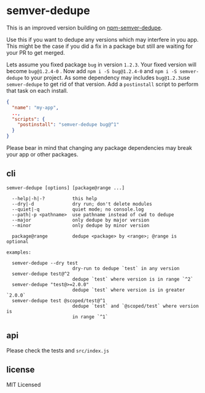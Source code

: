 # semver-dedupe

This is an improved version building on [npm-semver-dedupe](https://www.npmjs.com/package/npm-semver-dedupe).

Use this if you want to dedupe any versions which may interfere in you app.
This might be the case if you did a fix in a package but still are waiting for
your PR to get merged.

Lets assume you fixed package `bug` in version `1.2.3`.
Your fixed version will become `bug@1.2.4-0` .
Now add `npm i -S bug@1.2.4-0` and `npm i -S semver-dedupe` to your project.
As some dependency may includes `bug@1.2.3`use `semver-dedupe` to get rid of that version. Add a `postinstall` script to perform that task on each install.

```json
{
  "name": "my-app",
  ..,
  "scripts": {
    "postinstall": "semver-dedupe bug@^1"
  }
}
```

Please bear in mind that changing any package dependencies may break your app or
other packages.

## cli

    semver-dedupe [options] [package@range ...]

      --help|-h|-?          this help
      --dry|-d              dry run; don't delete modules
      --quiet|-q            quiet mode; no console.log
      --path|-p <pathname>  use pathname instead of cwd to dedupe
      --major               only dedupe by major version
      --minor               only dedupe by minor version

      package@range         dedupe <package> by <range>; @range is optional

    examples:

      semver-dedupe --dry test
                            dry-run to dedupe `test` in any version
      semver-dedupe test@^2
                            dedupe `test` where version is in range `^2`
      semver-dedupe "test@>=2.0.0"
                            dedupe `test` where version is in greater `2.0.0`
      semver-dedupe test @scoped/test@^1
                            dedupe `test` and `@scoped/test` where version is
                            in range `^1`

## api

Please check the tests and `src/index.js`

## license

MIT Licensed
